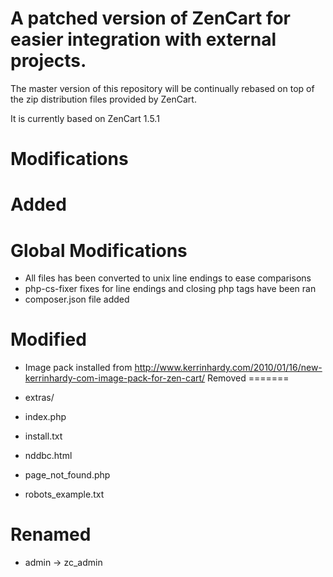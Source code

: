 A patched version of ZenCart for easier integration with external projects.
=======

The master version of this repository will be continually rebased on top of 
the zip distribution files provided by ZenCart.

It is currently based on ZenCart 1.5.1

Modifications
=======
Added
=======
Global Modifications
=======

  * All files has been converted to unix line endings to ease comparisons
  * php-cs-fixer fixes for line endings and closing php tags have been ran
  * composer.json file added

Modified
=======
  * Image pack installed from http://www.kerrinhardy.com/2010/01/16/new-kerrinhardy-com-image-pack-for-zen-cart/
Removed
=======

  * extras/
  * index.php
  * install.txt
  * nddbc.html
  * page_not_found.php
  * robots_example.txt

Renamed
======

  * admin -> zc_admin

